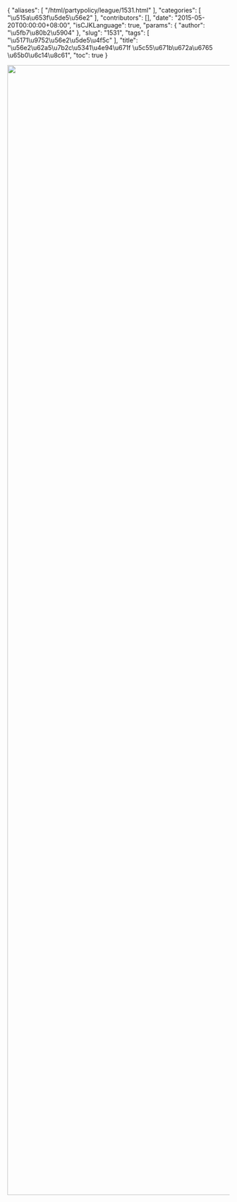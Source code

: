 {
    "aliases": [
        "/html/partypolicy/league/1531.html"
    ],
    "categories": [
        "\u515a\u653f\u5de5\u56e2"
    ],
    "contributors": [],
    "date": "2015-05-20T00:00:00+08:00",
    "isCJKLanguage": true,
    "params": {
        "author": "\u5fb7\u80b2\u5904"
    },
    "slug": "1531",
    "tags": [
        "\u5171\u9752\u56e2\u5de5\u4f5c"
    ],
    "title": "\u56e2\u62a5\u7b2c\u5341\u4e94\u671f \u5c55\u671b\u672a\u6765 \u65b0\u6c14\u8c61",
    "toc": true
}


<img
    src="https://cdn.tfls.online/mirror/full/b596ef48fef6747cf63fe794c985cbd9909d3cf4.jpg"
    style="display:block;margin-left:auto;margin-right:auto;"
    decoding="async"
    fetchpriority="auto"
    loading="lazy"
    height="2560"
    width="600"
/>
